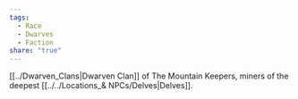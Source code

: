 ```yaml
---
tags:
  - Race
  - Dwarves
  - Faction
share: "true"
---
```


[[../Dwarven_Clans|Dwarven Clan]] of The Mountain Keepers, miners of the deepest [[../../Locations_& NPCs/Delves|Delves]]. 